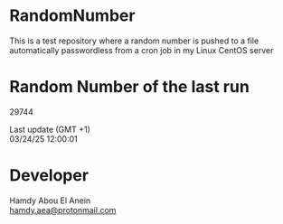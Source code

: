 # RandomNumber    
This is a test repository where a random number is pushed to a file automatically passwordless from a cron job in my Linux CentOS server    
# Random Number of the last run   
29744
      
Last update (GMT +1)    
03/24/25 12:00:01
# Developer    
Hamdy Abou El Anein   
hamdy.aea@protonmail.com
